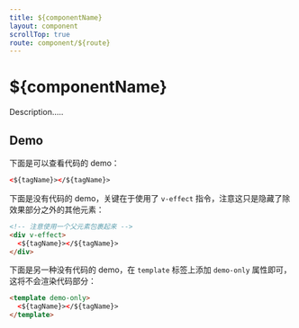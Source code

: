 ```yaml
---
title: ${componentName}
layout: component
scrollTop: true
route: component/${route}
---
```


# ${componentName}

Description.....

## Demo

下面是可以查看代码的 demo：

```html
<${tagName}></${tagName}>
```

下面是没有代码的 demo，关键在于使用了 `v-effect` 指令，注意这只是隐藏了除效果部分之外的其他元素：

```html
<!-- 注意使用一个父元素包裹起来 -->
<div v-effect>
  <${tagName}></${tagName}>
</div>
```

下面是另一种没有代码的 demo，在 `template` 标签上添加 `demo-only` 属性即可，这将不会渲染代码部分：

```html
<template demo-only>
  <${tagName}></${tagName}>
</template>
```
